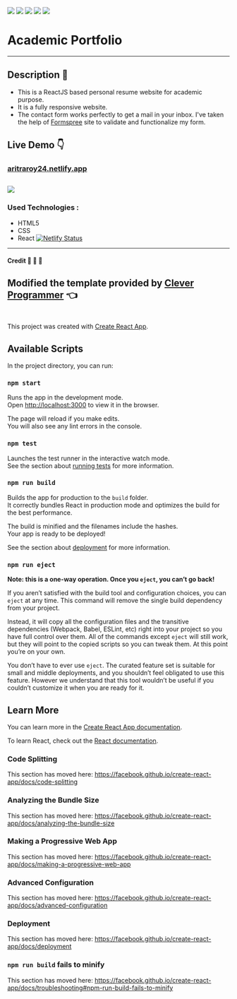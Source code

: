 ![](https://img.shields.io/badge/react-used-fff7f8?colorA=234cad&colorB=61DAFB&style=for-the-badge&logo=react)
![](https://img.shields.io/badge/git-fff7f8?colorA=faf0f0&colorB=db4823&style=for-the-badge&logo=git)
![](https://img.shields.io/badge/github-fff7f8?colorA=080808&colorB=8a8a8a&style=for-the-badge&logo=github)
![](https://img.shields.io/badge/made_with-❤️-bee5ed?colorA=f5e856&colorB=ffa526&style=for-the-badge)
![](https://img.shields.io/badge/visual_studio_code-1.49.0-181717?colorA=5094cc&style=for-the-badge&logo=visual-studio-code)
# Academic Portfolio 
----
## Description :memo:
   * This is a ReactJS based personal resume website for academic purpose.
   * It is a fully responsive website.
   * The contact form works perfectly to get a mail in your inbox. I've taken the help of [Formspree](https://formspree.io/account/) site to validate and functionalize my form.
   
## Live Demo :point_down:
### [aritraroy24.netlify.app](https://aritraroy24.netlify.app/)
[![](https://s8.gifyu.com/images/ezgif.com-gif-maker7ec22d354645fe6b.gif)](https://gifyu.com/image/88h5)
----
### Used Technologies :
   * HTML5
   * CSS
   * React
[![Netlify Status](https://api.netlify.com/api/v1/badges/1ba0ff94-b1c7-4a66-a7b2-3ffe6d629a29/deploy-status)](https://app.netlify.com/sites/aritraroy24/deploys)
-----
#### Credit :pray: :pray: :pray:
Modified the template provided by [Clever Programmer](https://www.youtube.com/c/CleverProgrammer/) :point_left:
</br>
</br>
------
This project was created with [Create React App](https://github.com/facebook/create-react-app).

## Available Scripts

In the project directory, you can run:

### `npm start`

Runs the app in the development mode.<br />
Open [http://localhost:3000](http://localhost:3000) to view it in the browser.

The page will reload if you make edits.<br />
You will also see any lint errors in the console.

### `npm test`

Launches the test runner in the interactive watch mode.<br />
See the section about [running tests](https://facebook.github.io/create-react-app/docs/running-tests) for more information.

### `npm run build`

Builds the app for production to the `build` folder.<br />
It correctly bundles React in production mode and optimizes the build for the best performance.

The build is minified and the filenames include the hashes.<br />
Your app is ready to be deployed!

See the section about [deployment](https://facebook.github.io/create-react-app/docs/deployment) for more information.

### `npm run eject`

**Note: this is a one-way operation. Once you `eject`, you can’t go back!**

If you aren’t satisfied with the build tool and configuration choices, you can `eject` at any time. This command will remove the single build dependency from your project.

Instead, it will copy all the configuration files and the transitive dependencies (Webpack, Babel, ESLint, etc) right into your project so you have full control over them. All of the commands except `eject` will still work, but they will point to the copied scripts so you can tweak them. At this point you’re on your own.

You don’t have to ever use `eject`. The curated feature set is suitable for small and middle deployments, and you shouldn’t feel obligated to use this feature. However we understand that this tool wouldn’t be useful if you couldn’t customize it when you are ready for it.

## Learn More

You can learn more in the [Create React App documentation](https://facebook.github.io/create-react-app/docs/getting-started).

To learn React, check out the [React documentation](https://reactjs.org/).

### Code Splitting

This section has moved here: https://facebook.github.io/create-react-app/docs/code-splitting

### Analyzing the Bundle Size

This section has moved here: https://facebook.github.io/create-react-app/docs/analyzing-the-bundle-size

### Making a Progressive Web App

This section has moved here: https://facebook.github.io/create-react-app/docs/making-a-progressive-web-app

### Advanced Configuration

This section has moved here: https://facebook.github.io/create-react-app/docs/advanced-configuration

### Deployment

This section has moved here: https://facebook.github.io/create-react-app/docs/deployment

### `npm run build` fails to minify

This section has moved here: https://facebook.github.io/create-react-app/docs/troubleshooting#npm-run-build-fails-to-minify
